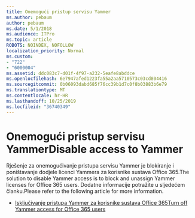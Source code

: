 ```yaml
---
title: Onemogući pristup servisu Yammer
ms.author: pebaum
author: pebaum
ms.date: 5/1/2018
ms.audience: ITPro
ms.topic: article
ROBOTS: NOINDEX, NOFOLLOW
localization_priority: Normal
ms.custom:
- "722"
- "6000004"
ms.assetid: ddc083c7-d01f-4f97-a232-5eafe8abddce
ms.openlocfilehash: 6e7947afed1223fa55a2aa5710573c03cd804416
ms.sourcegitcommit: 0b06093dabd685f76cc39b1d7c0f8b03883b6e79
ms.translationtype: MT
ms.contentlocale: hr-HR
ms.lasthandoff: 10/25/2019
ms.locfileid: "36740349"
---
```

# <a name="disable-access-to-yammer"></a><span data-ttu-id="6d157-102">Onemogući pristup servisu Yammer</span><span class="sxs-lookup"><span data-stu-id="6d157-102">Disable access to Yammer</span></span>

<span data-ttu-id="6d157-103">Rješenje za onemogućivanje pristupa servisu Yammer je blokiranje i poništavanje dodjele licenci Yammera za korisnike sustava Office 365.</span><span class="sxs-lookup"><span data-stu-id="6d157-103">The solution to disable Yammer access is to block and unassign Yammer licenses for Office 365 users.</span></span> <span data-ttu-id="6d157-104">Dodatne informacije potražite u sljedećem članku.</span><span class="sxs-lookup"><span data-stu-id="6d157-104">Please refer to the following article for more information.</span></span>
  
- [<span data-ttu-id="6d157-105">Isključivanje pristupa Yammer za korisnike sustava Office 365</span><span class="sxs-lookup"><span data-stu-id="6d157-105">Turn off Yammer access for Office 365 users</span></span>](https://docs.microsoft.com/yammer/manage-yammer-users/turn-off-user-access)
